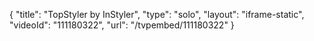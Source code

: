 {
    "title": "TopStyler by InStyler",
    "type": "solo",
    "layout": "iframe-static",
    "videoId": "111180322",
    "url": "\/tvpembed\/111180322"
}